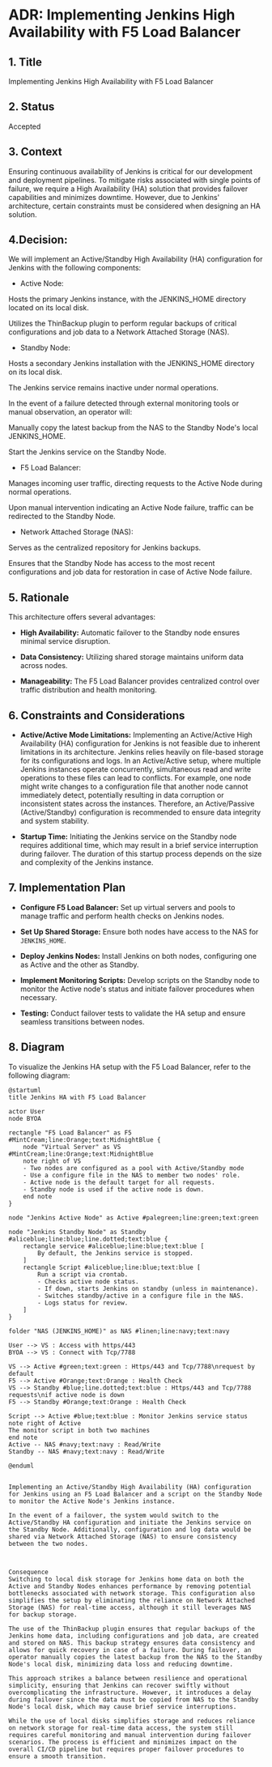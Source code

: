 # ADR: Implementing Jenkins High Availability with F5 Load Balancer

## 1. Title

Implementing Jenkins High Availability with F5 Load Balancer

## 2. Status

Accepted

## 3. Context

Ensuring continuous availability of Jenkins is critical for our development and deployment pipelines. To mitigate risks associated with single points of failure, we require a High Availability (HA) solution that provides failover capabilities and minimizes downtime. However, due to Jenkins' architecture, certain constraints must be considered when designing an HA solution.

## 4.Decision:

We will implement an Active/Standby High Availability (HA) configuration for Jenkins with the following components:​

- Active Node:

Hosts the primary Jenkins instance, with the JENKINS_HOME directory located on its local disk.​

Utilizes the ThinBackup plugin to perform regular backups of critical configurations and job data to a Network Attached Storage (NAS).​

- Standby Node:

Hosts a secondary Jenkins installation with the JENKINS_HOME directory on its local disk.​

The Jenkins service remains inactive under normal operations.​

In the event of a failure detected through external monitoring tools or manual observation, an operator will:​

Manually copy the latest backup from the NAS to the Standby Node's local JENKINS_HOME.

Start the Jenkins service on the Standby Node.

- F5 Load Balancer:

Manages incoming user traffic, directing requests to the Active Node during normal operations.​

Upon manual intervention indicating an Active Node failure, traffic can be redirected to the Standby Node.​

- Network Attached Storage (NAS):

Serves as the centralized repository for Jenkins backups.​

Ensures that the Standby Node has access to the most recent configurations and job data for restoration in case of Active Node failure.

## 5. Rationale

This architecture offers several advantages:

- **High Availability:** Automatic failover to the Standby node ensures minimal service disruption.

- **Data Consistency:** Utilizing shared storage maintains uniform data across nodes.

- **Manageability:** The F5 Load Balancer provides centralized control over traffic distribution and health monitoring.

## 6. Constraints and Considerations

- **Active/Active Mode Limitations:** Implementing an Active/Active High Availability (HA) configuration for Jenkins is not feasible due to inherent limitations in its architecture. Jenkins relies heavily on file-based storage for its configurations and logs. In an Active/Active setup, where multiple Jenkins instances operate concurrently, simultaneous read and write operations to these files can lead to conflicts. For example, one node might write changes to a configuration file that another node cannot immediately detect, potentially resulting in data corruption or inconsistent states across the instances. Therefore, an Active/Passive (Active/Standby) configuration is recommended to ensure data integrity and system stability.

- **Startup Time:** Initiating the Jenkins service on the Standby node requires additional time, which may result in a brief service interruption during failover. The duration of this startup process depends on the size and complexity of the Jenkins instance.

## 7. Implementation Plan

- **Configure F5 Load Balancer:** Set up virtual servers and pools to manage traffic and perform health checks on Jenkins nodes.

- **Set Up Shared Storage:** Ensure both nodes have access to the NAS for `JENKINS_HOME`.

- **Deploy Jenkins Nodes:** Install Jenkins on both nodes, configuring one as Active and the other as Standby.

- **Implement Monitoring Scripts:** Develop scripts on the Standby node to monitor the Active node's status and initiate failover procedures when necessary.

- **Testing:** Conduct failover tests to validate the HA setup and ensure seamless transitions between nodes.

## 8. Diagram

To visualize the Jenkins HA setup with the F5 Load Balancer, refer to the following diagram:

```plantuml
@startuml
title Jenkins HA with F5 Load Balancer

actor User
node BYOA

rectangle "F5 Load Balancer" as F5 #MintCream;line:Orange;text:MidnightBlue {
    node "Virtual Server" as VS #MintCream;line:Orange;text:MidnightBlue
    note right of VS
    - Two nodes are configured as a pool with Active/Standby mode
    - Use a configure file in the NAS to member two nodes' role.
    - Active node is the default target for all requests.
    - Standby node is used if the active node is down.
    end note
}

node "Jenkins Active Node" as Active #palegreen;line:green;text:green

node "Jenkins Standby Node" as Standby #aliceblue;line:blue;line.dotted;text:blue {
    rectangle service #aliceblue;line:blue;text:blue [
        By default, the Jenkins service is stopped.
    ]
    rectangle Script #aliceblue;line:blue;text:blue [
        Run a script via crontab.
        - Checks active node status.
        - If down, starts Jenkins on standby (unless in maintenance).
        - Switches standby/active in a configure file in the NAS.
        - Logs status for review.
    ]
}

folder "NAS (JENKINS_HOME)" as NAS #linen;line:navy;text:navy

User --> VS : Access with https/443
BYOA --> VS : Connect with Tcp/7788

VS --> Active #green;text:green : Https/443 and Tcp/7788\nrequest by default
F5 --> Active #Orange;text:Orange : Health Check
VS --> Standby #blue;line.dotted;text:blue : Https/443 and Tcp/7788 requests\nif active node is down
F5 --> Standby #Orange;text:Orange : Health Check

Script --> Active #blue;text:blue : Monitor Jenkins service status
note right of Active
The monitor script in both two machines
end note
Active -- NAS #navy;text:navy : Read/Write
Standby -- NAS #navy;text:navy : Read/Write

@enduml


Implementing an Active/Standby High Availability (HA) configuration for Jenkins using an F5 Load Balancer and a script on the Standby Node to monitor the Active Node's Jenkins instance.​

In the event of a failover, the system would switch to the Active/Standby HA configuration and initiate the Jenkins service on the Standby Node. Additionally, configuration and log data would be shared via Network Attached Storage (NAS) to ensure consistency between the two nodes.



Consequence
Switching to local disk storage for Jenkins home data on both the Active and Standby Nodes enhances performance by removing potential bottlenecks associated with network storage. This configuration also simplifies the setup by eliminating the reliance on Network Attached Storage (NAS) for real-time access, although it still leverages NAS for backup storage.

The use of the ThinBackup plugin ensures that regular backups of the Jenkins home data, including configurations and job data, are created and stored on NAS. This backup strategy ensures data consistency and allows for quick recovery in case of a failure. During failover, an operator manually copies the latest backup from the NAS to the Standby Node's local disk, minimizing data loss and reducing downtime.

This approach strikes a balance between resilience and operational simplicity, ensuring that Jenkins can recover swiftly without overcomplicating the infrastructure. However, it introduces a delay during failover since the data must be copied from NAS to the Standby Node's local disk, which may cause brief service interruptions.

While the use of local disks simplifies storage and reduces reliance on network storage for real-time data access, the system still requires careful monitoring and manual intervention during failover scenarios. The process is efficient and minimizes impact on the overall CI/CD pipeline but requires proper failover procedures to ensure a smooth transition.